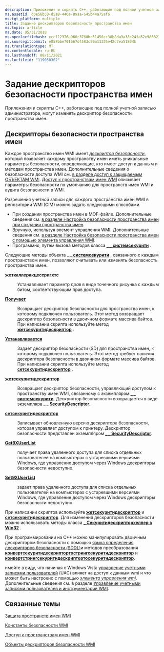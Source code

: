 ```yaml
---
description: Приложения и скрипты C++, работающие под полной учетной записью администратора, могут изменять дескриптор безопасности пространства имен.
ms.assetid: d3e56b30-d5a8-446a-89aa-645b44a75af6
ms.tgt_platform: multiple
title: Задание дескрипторов безопасности пространства имен
ms.topic: article
ms.date: 05/31/2018
ms.openlocfilehash: ccc112376a960c3760bc51450cc30b8da3a38c24fa52e985321b2662ae319a37
ms.sourcegitcommit: e858bbe701567d4583c50a11326e42d7ea51804b
ms.translationtype: MT
ms.contentlocale: ru-RU
ms.lasthandoff: 08/11/2021
ms.locfileid: "119050302"
---
```

# <a name="setting-namespace-security-descriptors"></a>Задание дескрипторов безопасности пространства имен

Приложения и скрипты C++, работающие под полной учетной записью администратора, могут изменять дескриптор безопасности пространства имен.

## <a name="namespace-security-descriptors"></a>Дескрипторы безопасности пространства имен

Каждое пространство имен WMI имеет [*дескриптор безопасности*](/windows/desktop/SecGloss/s-gly), который позволяет каждому пространству имен иметь уникальные параметры безопасности, определяющие, кто имеет доступ к данным и методам пространства имен. Дополнительные сведения о безопасности доступа WMI см. [в разделе доступ к защищаемым ОБЪЕКТАМ WMI](access-to-wmi-securable-objects.md). [Доступ к пространствам имен WMI](access-to-wmi-namespaces.md) описывает параметры безопасности по умолчанию для пространств имен WMI и аудита безопасности в WMI.

Разрешения учетной записи для каждого пространства имен WMI в репозитории WMI (CIM) можно задать следующими способами.

-   При создании пространства имен в MOF-файле. Дополнительные сведения см. [в разделе Настройка безопасности пространства имен при создании пространства имен](setting-namespace-security-when-the-namespace-is-created.md).
-   Вручную, используя элемент управления WMI. Дополнительные сведения см. [в разделе Настройка безопасности пространства имен с помощью элемента управления WMI](setting-namespace-security-with-the-wmi-control.md).
-   Программно, путем вызова методов класса [**\_ \_ системсекурити**](--systemsecurity.md) .

Следующие методы объекта [**\_ \_ системсекурити**](--systemsecurity.md) , связанного с каждым пространством имен, позволяют считывать или изменять безопасность пространства имен.

<dl> <dt>

<span id="GetCallerAccessRights"></span><span id="getcalleraccessrights"></span><span id="GETCALLERACCESSRIGHTS"></span>[**жеткаллеракцессригхтс**](--systemsecurity-getcalleraccessrights.md)
</dt> <dd>

Устанавливает параметр *прав* в виде точечного рисунка с каждым битом, соответствующим прав доступа.

</dd> <dt>

<span id="GetSD"></span><span id="getsd"></span><span id="GETSD"></span>[**Получает**](--systemsecurity-getsd.md)
</dt> <dd>

Возвращает дескриптор безопасности для пространства имен, к которому подключен пользователь. Этот метод возвращает дескриптор безопасности в двоичном формате массива байтов. При написании скрипта используйте метод [**жетсекуритидескриптор**](getsecuritydescriptor-method-in-class---systemsecurity-.md) .

</dd> <dt>

<span id="SetSD"></span><span id="setsd"></span><span id="SETSD"></span>[**Устанавливается**](--systemsecurity-setsd.md)
</dt> <dd>

Задает дескриптор безопасности (SD) для пространства имен, к которому подключен пользователь. Этот метод требует наличия дескриптора безопасности в двоичном формате массива байтов. При написании скрипта используйте метод [**сетсекуритидескриптор**](setsecuritydescriptor-method-in-class---systemsecurity.md) .

</dd> <dt>

<span id="GetSecurityDescriptor"></span><span id="getsecuritydescriptor"></span><span id="GETSECURITYDESCRIPTOR"></span>[**жетсекуритидескриптор**](getsecuritydescriptor-method-in-class---systemsecurity-.md)
</dt> <dd>

Возвращает дескриптор безопасности, управляющий доступом к пространству имен WMI, связанному с экземпляром [**\_ \_ системсекурити**](--systemsecurity.md). Дескриптор безопасности возвращается в виде экземпляра [**\_ \_ SecurityDescriptor**](--securitydescriptor.md).

</dd> <dt>

<span id="SetSecurityDescriptor"></span><span id="setsecuritydescriptor"></span><span id="SETSECURITYDESCRIPTOR"></span>[**сетсекуритидескриптор**](setsecuritydescriptor-method-in-class---systemsecurity.md)
</dt> <dd>

Записывает обновленную версию дескриптора безопасности, которая управляет доступом к принтеру. Дескриптор безопасности представлен экземпляром [**\_ \_ SecurityDescriptor**](--securitydescriptor.md).

</dd> <dt>

<span id="Get9XUserList"></span><span id="get9xuserlist"></span><span id="GET9XUSERLIST"></span>[**Get9XUserList**](--systemsecurity-get9xuserlist.md)
</dt> <dd>

получает права удаленного доступа для списка отдельных пользователей на компьютерах с устаревшими версиями Windows, где управление доступом через Windows дескрипторы безопасности недоступно.

</dd> <dt>

<span id="Set9XUserList"></span><span id="set9xuserlist"></span><span id="SET9XUSERLIST"></span>[**Set9XUserList**](--systemsecurity-set9xuserlist.md)
</dt> <dd>

задает права удаленного доступа для списка отдельных пользователей на компьютерах с устаревшими версиями Windows, где управление доступом через Windows дескрипторы безопасности недоступно.

</dd> </dl>

При написании скриптов используйте [**жетсекуритидескриптор**](getsecuritydescriptor-method-in-class---systemsecurity-.md) и [**сетсекуритидескриптор**](setsecuritydescriptor-method-in-class---systemsecurity.md). Для изменения дескрипторов безопасности можно использовать методы класса [**\_ Секуритидескрипторхелпер в Win32**](/previous-versions/windows/desktop/secrcw32prov/win32-securitydescriptorhelper) .

При программировании на C++ можно манипулировать двоичным дескриптором безопасности с помощью [языка определения дескрипторов безопасности (SDDL)](/windows/desktop/SecAuthZ/security-descriptor-definition-language)и методов преобразования [**конвертсекуритидескриптортострингсекуритидескриптор**](/windows/desktop/api/sddl/nf-sddl-convertsecuritydescriptortostringsecuritydescriptora) и [**конвертстрингсекуритидескриптортосекуритидескриптор**](/windows/desktop/api/sddl/nf-sddl-convertstringsecuritydescriptortosecuritydescriptora).

имейте в виду, что начиная с Windows Vista [управление учетными записями пользователей](https://www.microsoft.com/technet/windowsvista/security/uac.mspx) (UAC) влияет на доступ к данным wmi и что может быть настроено с помощью [*элемента управления wmi*](gloss-w.md). Дополнительные сведения см. в разделе [Управление учетными записями пользователей и инструментарий WMI](user-account-control-and-wmi.md).

## <a name="related-topics"></a>Связанные темы

<dl> <dt>

[Защита пространств имен WMI](securing-wmi-namespaces.md)
</dt> <dt>

[Константы безопасности WMI](wmi-security-constants.md)
</dt> <dt>

[Доступ к пространствам имен WMI](access-to-wmi-namespaces.md)
</dt> <dt>

[Объекты дескрипторов безопасности WMI](wmi-security-descriptor-objects.md)
</dt> </dl>

 

 
